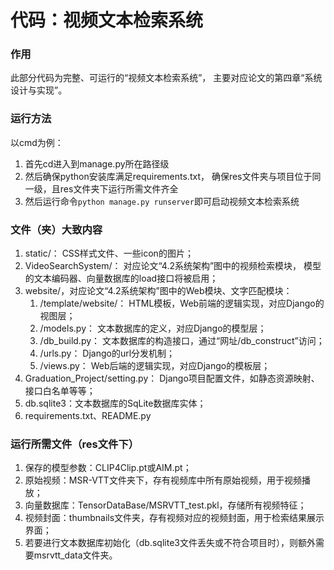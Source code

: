 # **代码：视频文本检索系统**

### 作用
此部分代码为完整、可运行的“视频文本检索系统”，
主要对应论文的第四章“系统设计与实现”。

### 运行方法
以cmd为例：
1. 首先cd进入到manage.py所在路径级
2. 然后确保python安装库满足requirements.txt，
确保res文件夹与项目位于同一级，且res文件夹下运行所需文件齐全
3. 然后运行命令`python manage.py runserver`即可启动视频文本检索系统

### 文件（夹）大致内容
1. static/： CSS样式文件、一些icon的图片；
2. VideoSearchSystem/： 对应论文“4.2系统架构”图中的视频检索模块，
模型的文本编码器、向量数据库的load接口将被启用；
3. website/，对应论文“4.2系统架构”图中的Web模块、文字匹配模块： 
   1. /template/website/： HTML模板，Web前端的逻辑实现，对应Django的视图层；
   2. /models.py： 文本数据库的定义，对应Django的模型层；
   3. /db_build.py： 文本数据库的构造接口，通过“网址/db_construct”访问；
   4. /urls.py： Django的url分发机制；
   5. /views.py： Web后端的逻辑实现，对应Django的模板层；
4. Graduation_Project/setting.py： Django项目配置文件，如静态资源映射、接口白名单等等；
5. db.sqlite3：文本数据库的SqLite数据库实体；
6. requirements.txt、README.py

### 运行所需文件（res文件下）
1. 保存的模型参数：CLIP4Clip.pt或AIM.pt；
2. 原始视频：MSR-VTT文件夹下，存有视频库中所有原始视频，用于视频播放；
3. 向量数据库：TensorDataBase/MSRVTT_test.pkl，存储所有视频特征；
4. 视频封面：thumbnails文件夹，存有视频对应的视频封面，用于检索结果展示界面；
5. 若要进行文本数据库初始化（db.sqlite3文件丢失或不符合项目时），则额外需要msrvtt_data文件夹。